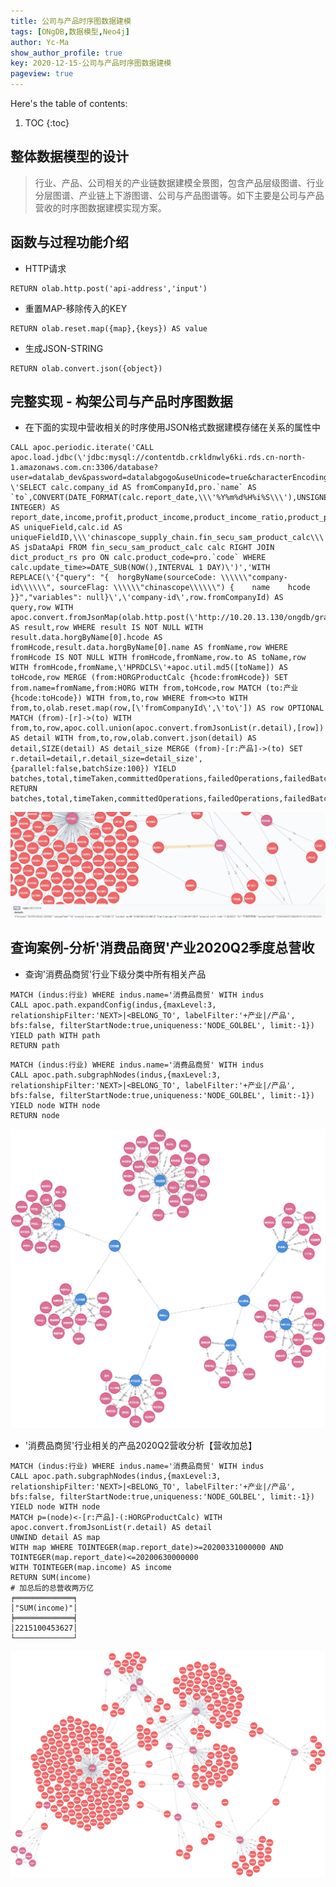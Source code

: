 ```yaml
---
title: 公司与产品时序图数据建模
tags: [ONgDB,数据模型,Neo4j]
author: Yc-Ma
show_author_profile: true
key: 2020-12-15-公司与产品时序图数据建模
pageview: true
---
```


Here's the table of contents:
1. TOC
{:toc}

## 整体数据模型的设计
>行业、产品、公司相关的产业链数据建模全景图，包含产品层级图谱、行业分层图谱、产业链上下游图谱、公司与产品图谱等。如下主要是公司与产品营收的时序图数据建模实现方案。

## 函数与过程功能介绍
- HTTP请求
```
RETURN olab.http.post('api-address','input')
```

- 重置MAP-移除传入的KEY
```
RETURN olab.reset.map({map},{keys}) AS value
```

- 生成JSON-STRING
```
RETURN olab.convert.json({object})
```

## 完整实现 - 构架公司与产品时序图数据
- 在下面的实现中营收相关的时序使用JSON格式数据建模存储在关系的属性中
```
CALL apoc.periodic.iterate('CALL apoc.load.jdbc(\'jdbc:mysql://contentdb.crkldnwly6ki.rds.cn-north-1.amazonaws.com.cn:3306/database?user=datalab_dev&password=datalabgogo&useUnicode=true&characterEncoding=utf8&serverTimezone=UTC\', \'SELECT calc.company_id AS fromCompanyId,pro.`name` AS `to`,CONVERT(DATE_FORMAT(calc.report_date,\\\'%Y%m%d%H%i%S\\\'),UNSIGNED INTEGER) AS report_date,income,profit,product_income,product_income_ratio,product_profit,product_profit_ratio,\\\'id\\\' AS uniqueField,calc.id AS uniqueFieldID,\\\'chinascope_supply_chain.fin_secu_sam_product_calc\\\' AS jsDataApi FROM fin_secu_sam_product_calc calc RIGHT JOIN dict_product_rs pro ON calc.product_code=pro.`code` WHERE calc.update_time>=DATE_SUB(NOW(),INTERVAL 1 DAY)\')','WITH REPLACE(\'{"query": "{  horgByName(sourceCode: \\\\\\"company-id\\\\\\", sourceFlag: \\\\\\"chinascope\\\\\\") {    name    hcode  }}","variables": null}\',\'company-id\',row.fromCompanyId) AS query,row WITH apoc.convert.fromJsonMap(olab.http.post(\'http://10.20.13.130/ongdb/graphql\',query)) AS result,row WHERE result IS NOT NULL WITH result.data.horgByName[0].hcode AS fromHcode,result.data.horgByName[0].name AS fromName,row WHERE fromHcode IS NOT NULL WITH fromHcode,fromName,row.to AS toName,row WITH fromHcode,fromName,\'HPRDCLS\'+apoc.util.md5([toName]) AS toHcode,row MERGE (from:HORGProductCalc {hcode:fromHcode}) SET from.name=fromName,from:HORG WITH from,toHcode,row MATCH (to:产业 {hcode:toHcode}) WITH from,to,row WHERE from<>to WITH from,to,olab.reset.map(row,[\'fromCompanyId\',\'to\']) AS row OPTIONAL MATCH (from)-[r]->(to) WITH from,to,row,apoc.coll.union(apoc.convert.fromJsonList(r.detail),[row]) AS detail WITH from,to,row,olab.convert.json(detail) AS detail,SIZE(detail) AS detail_size MERGE (from)-[r:产品]->(to) SET r.detail=detail,r.detail_size=detail_size', {parallel:false,batchSize:100}) YIELD batches,total,timeTaken,committedOperations,failedOperations,failedBatches,retries,errorMessages,batch,operations RETURN batches,total,timeTaken,committedOperations,failedOperations,failedBatches,retries,errorMessages,batch,operations;
```
![公司产品营收时序detail存储](https://raw.githubusercontent.com/crazyyanchao/blog/master/images/2020/12/2020-12-15-%E5%85%AC%E5%8F%B8%E4%B8%8E%E4%BA%A7%E5%93%81%E6%97%B6%E5%BA%8F%E5%9B%BE%E6%95%B0%E6%8D%AE%E5%BB%BA%E6%A8%A1/%E5%85%AC%E5%8F%B8%E4%BA%A7%E5%93%81%E8%90%A5%E6%94%B6%E6%97%B6%E5%BA%8Fdetail%E5%AD%98%E5%82%A8.jpg)

## 查询案例-分析'消费品商贸'产业2020Q2季度总营收
- 查询'消费品商贸'行业下级分类中所有相关产品
```
MATCH (indus:行业) WHERE indus.name='消费品商贸' WITH indus
CALL apoc.path.expandConfig(indus,{maxLevel:3, relationshipFilter:'NEXT>|<BELONG_TO', labelFilter:'+产业|/产品', bfs:false, filterStartNode:true,uniqueness:'NODE_GOLBEL', limit:-1}) YIELD path WITH path
RETURN path
```
```
MATCH (indus:行业) WHERE indus.name='消费品商贸' WITH indus
CALL apoc.path.subgraphNodes(indus,{maxLevel:3, relationshipFilter:'NEXT>|<BELONG_TO', labelFilter:'+产业|/产品', bfs:false, filterStartNode:true,uniqueness:'NODE_GOLBEL', limit:-1}) YIELD node WITH node
RETURN node
```
![某行业下级分类中所有相关产品](https://raw.githubusercontent.com/crazyyanchao/blog/master/images/2020/12/2020-12-15-%E5%85%AC%E5%8F%B8%E4%B8%8E%E4%BA%A7%E5%93%81%E6%97%B6%E5%BA%8F%E5%9B%BE%E6%95%B0%E6%8D%AE%E5%BB%BA%E6%A8%A1/%E6%9F%90%E8%A1%8C%E4%B8%9A%E4%B8%8B%E7%BA%A7%E5%88%86%E7%B1%BB%E4%B8%AD%E6%89%80%E6%9C%89%E7%9B%B8%E5%85%B3%E4%BA%A7%E5%93%81.png)

- '消费品商贸'行业相关的产品2020Q2营收分析【营收加总】
```
MATCH (indus:行业) WHERE indus.name='消费品商贸' WITH indus
CALL apoc.path.subgraphNodes(indus,{maxLevel:3, relationshipFilter:'NEXT>|<BELONG_TO', labelFilter:'+产业|/产品', bfs:false, filterStartNode:true,uniqueness:'NODE_GOLBEL', limit:-1}) YIELD node WITH node
MATCH p=(node)<-[r:产品]-(:HORGProductCalc) WITH apoc.convert.fromJsonList(r.detail) AS detail
UNWIND detail AS map
WITH map WHERE TOINTEGER(map.report_date)>=20200331000000 AND TOINTEGER(map.report_date)<=20200630000000
WITH TOINTEGER(map.income) AS income
RETURN SUM(income)
# 加总后的总营收两万亿
╒═════════════╕
│"SUM(income)"│
╞═════════════╡
│2215100453627│
└─────────────┘
```
![公司与产品营收](https://raw.githubusercontent.com/crazyyanchao/blog/master/images/2020/12/2020-12-15-%E5%85%AC%E5%8F%B8%E4%B8%8E%E4%BA%A7%E5%93%81%E6%97%B6%E5%BA%8F%E5%9B%BE%E6%95%B0%E6%8D%AE%E5%BB%BA%E6%A8%A1/%E5%85%AC%E5%8F%B8%E4%B8%8E%E4%BA%A7%E5%93%81.png)








